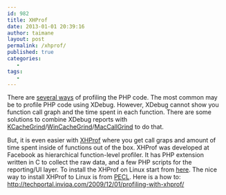 ```yaml
---
id: 982
title: XHProf
date: 2013-01-01 20:39:16
author: taimane
layout: post
permalink: /xhprof/
published: true
categories:
   -
tags:
   -
---
```

There are <a rel="nofollow" href="http://stackoverflow.com/questions/2145373/what-are-some-good-php-profilers-that-can-be-used">several ways</a> of profiling the PHP code.
The most common may be to profile PHP code using XDebug. However, XDebug cannot show you function call graph and the time spent in each function. There are some solutions to combine XDebug reports with <a rel="nofollow" href="http://kcachegrind.sf.net/">KCacheGrind</a>/<a rel="nofollow" href="http://sourceforge.net/projects/wincachegrind">WinCacheGrind</a>/<a rel="nofollow" href="http://www.maccallgrind.com/">MacCallGrind</a> to do that.

But, it is even easier with <a href="https://github.com/facebook/xhprof">XHProf</a> where you get call graps and amount of time spent inside of functions out of the box. 
XHProf was developed at Facebook as hierarchical function-level profiler. It has  PHP extension written in C to collect the raw data, and a few PHP scripts for the reporting/UI layer.
To install the XHProf on Linux start from <a href="https://www.google.rs/search?q=install+xprof+on+linux&oq=install+xprof+on+linux&sugexp=chrome,mod=7&sourceid=chrome&ie=UTF-8">here</a>. 
The nice way to install XHProf to Linux is from <a rel="nofollow" href="http://pecl.php.net/package/xhprof">PECL</a>. Here is a how to: http://techportal.inviqa.com/2009/12/01/profiling-with-xhprof/

